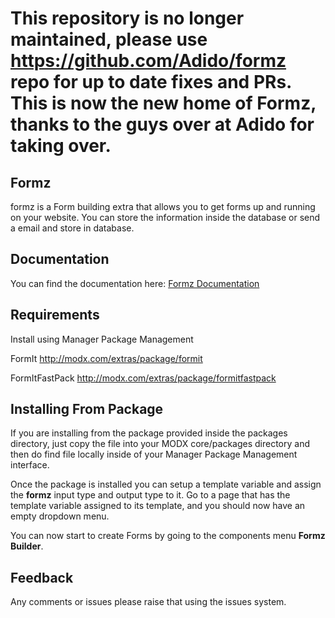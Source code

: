 # This repository is no longer maintained, please use https://github.com/Adido/formz repo for up to date fixes and PRs. This is now the new home of Formz, thanks to the guys over at Adido for taking over.

## Formz

formz is a Form building extra that allows you to get forms up and running on your website.
You can store the information inside the database or send a email and store in database.


## Documentation

You can find the documentation here: [Formz Documentation][formzdocs]

## Requirements

Install using Manager Package Management

FormIt <http://modx.com/extras/package/formit>

FormItFastPack <http://modx.com/extras/package/formitfastpack>

## Installing From Package

If you are installing from the package provided inside the packages directory, just copy the file into your
MODX core/packages directory and then do find file locally inside of your Manager Package Management interface.

Once the package is installed you can setup a template variable and assign the __formz__ input type and output type to it.
Go to a page that has the template variable assigned to its template, and you should now have an empty dropdown menu.

You can now start to create Forms by going to the components menu __Formz Builder__.

## Feedback
Any comments or issues please raise that using the issues system.

[formzdocs]: http://silentworks.github.io/formz/
